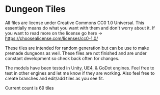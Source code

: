 # Dungeon Tiles

All files are license under Creative Commons CC0 1.0 Universal. This essentially means do what you want with them and don't worry about it. If you want to read more on the license go here -> https://choosealicense.com/licenses/cc0-1.0/

These tiles are intended for random generation but can be use to make premade dungeons as well. These files are not finished and are under constant development so check back often for changes.

The models have been tested in Unity, UE4, & GoDot engines. Feel free to test in other engines and let me know if they are working. Also feel free to create branches and edit/add tiles as you see fit.

Current count is 69 tiles
